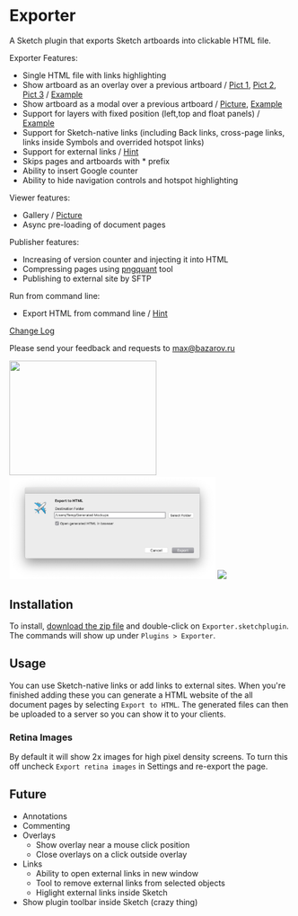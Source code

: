 # Exporter

A Sketch plugin that exports Sketch artboards into clickable HTML file. 

Exporter Features:
- Single HTML file with links highlighting
- Show artboard as an overlay over a previous artboard / [Pict 1](https://raw.githubusercontent.com/MaxBazarov/exporter/master/tests/FixedLayers/Overlay1.png), [Pict 2](https://raw.githubusercontent.com/MaxBazarov/exporter/master/tests/FixedLayers/Overlay2.png), [Pict 3](https://raw.githubusercontent.com/MaxBazarov/exporter/master/tests/FixedLayers/Overlay3.png) / [Example](https://github.com/MaxBazarov/exporter/tree/master/tests/FixedLayers)
- Show artboard as a modal over a previous artboard  / [Picture](https://github.com/MaxBazarov/exporter/raw/master/tests/Pictures/Link-ModalArtboard.png), [Example](https://github.com/MaxBazarov/exporter/raw/master/tests/Link-ModalArtboard.sketch)
- Support for layers with fixed position (left,top and float panels) / [Example](https://github.com/MaxBazarov/exporter/tree/master/tests/FixedLayers)
- Support for Sketch-native links (including Back links, cross-page links, links inside Symbols and overrided hotspot links)
- Support for external links / [Hint](https://github.com/MaxBazarov/exporter/blob/master/Hints.md#hint2)
- Skips pages and artboards with * prefix 
- Ability to insert Google counter
- Ability to hide navigation controls and hotspot highlighting

Viewer features:
- Gallery / [Picture](https://github.com/MaxBazarov/exporter/raw/master/tests/Pictures/Gallery.png)
- Async pre-loading of document pages

Publisher features:
- Increasing of version counter and injecting it into HTML
- Compressing pages using [pngquant](https://pngquant.org) tool
- Publishing to external site by SFTP

Run from command line:
- Export HTML from command line / [Hint](https://github.com/MaxBazarov/exporter/blob/master/Hints.md#hint4)

[Change Log](https://github.com/MaxBazarov/exporter/blob/master/CHANGELOG.md)

Please send your feedback and requests to max@bazarov.ru

<img width="262" height="204" src="https://raw.githubusercontent.com/MaxBazarov/exporter/master/tests/Pictures/Menu.png"/>
<img width="367" src="https://raw.githubusercontent.com/MaxBazarov/exporter/master/tests/Pictures/Export-Dialog.png"/>
<img width="317" src="https://github.com/MaxBazarov/exporter/blob/master/tests/Pictures/Publish-Dialog.png?raw=true"/>


## Installation

To install, [download the zip file](https://github.com/MaxBazarov/exporter/raw/master/Exporter.sketchplugin.zip) and double-click on `Exporter.sketchplugin`. The commands will show up under `Plugins > Exporter`. 

## Usage

You can use Sketch-native links or add links to external sites. When you're finished adding these you can generate a HTML website of the all document pages by selecting `Export to HTML`. The generated files can then be uploaded to a server so you can show it to your clients. 

### Retina Images
 
By default it will show 2x images for high pixel density screens. To turn this off uncheck `Export retina images` in Settings and re-export the page.

## Future 
* Annotations
* Commenting
* Overlays
  * Show overlay near a mouse click position
  * Close overlays on a click outside overlay
* Links
  * Ability to open external links in new window
  * Tool to remove external links from selected objects
  * Higlight external links inside Sketch
* Show plugin toolbar inside Sketch (crazy thing)

